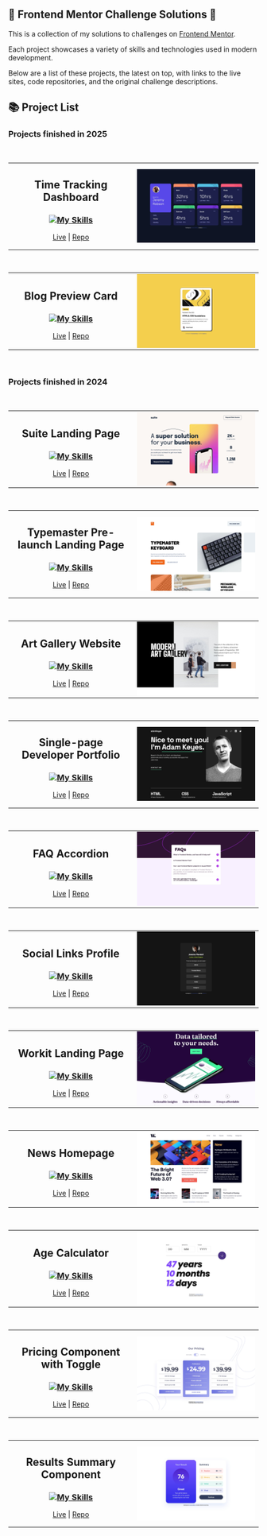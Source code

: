 ## 🎨 Frontend Mentor Challenge Solutions 🎨

This is a collection of my solutions to challenges on [Frontend Mentor](https://frontendmentor.io).

Each project showcases a variety of skills and technologies used in modern development.

Below are a list of these projects, the latest on top, with links to the live sites, code repositories, and the original challenge descriptions.

## 📚 Project List

### Projects finished in 2025

<br>

<!-- Time Tracking Dashboard -->
<table align="center">
  <tr>
    <td width="50%">
      <h2 align="center">Time Tracking Dashboard</h2>
      <h3 align="center">
        <a href="https://skillicons.dev">
          <img src="https://skillicons.dev/icons?i=html,css,js" alt="My Skills">
        </a>
      </h3>
      <p align="center">
        <a href="https://fe-25-002-time-tracking-dashboard.netlify.app/" target="_blank">Live</a> | <a href="https://github.com/katrien-s/fe-25-002-time-tracking-dashboard" target="_blank">Repo</a>
      </p>
    </td>
    <td width="50%">
      <picture>
        <a href="https://fe-25-002-time-tracking-dashboard.netlify.app/" target="_blank">
          <img alt="Suite Landing Page preview" src="./screenshots/timetrackingdashboard.jpg" align="center">
        </a>
      </picture>
    </td>
  </tr>
</table>

<br>

<!-- Blog Preview Card -->
<table align="center">
  <tr>
    <td width="50%">
      <h2 align="center">Blog Preview Card</h2>
      <h3 align="center">
        <a href="https://skillicons.dev">
          <img src="https://skillicons.dev/icons?i=html,css" alt="My Skills">
        </a>
      </h3>
      <p align="center">
        <a href="https://fe-25-001-blog-preview-card.vercel.app" target="_blank">Live</a> | <a href="https://github.com/katrien-s/fe-25-001-blog-preview-card" target="_blank">Repo</a>
      </p>
    </td>
    <td width="50%">
      <picture>
        <a href="https://fe-25-001-blog-preview-card.vercel.app" target="_blank">
          <img alt="Suite Landing Page preview" src="./screenshots/blogpreviewcard.jpg" align="center">
        </a>
      </picture>
    </td>
  </tr>
</table>

<br>

### Projects finished in 2024

<br>

<!-- Suite Landing Page -->
<table align="center">
  <tr>
    <td width="50%">
      <h2 align="center">Suite Landing Page</h2>
      <h3 align="center">
        <a href="https://skillicons.dev">
          <img src="https://skillicons.dev/icons?i=html,css" alt="My Skills">
        </a>
      </h3>
      <p align="center">
        <a href="https://fe-24-011-suite-landing-page.vercel.app/" target="_blank">Live</a> | <a href="https://github.com/katrien-s/fe-24-011-suite-landing-page" target="_blank">Repo</a>
      </p>
    </td>
    <td width="50%">
      <picture>
        <a href="https://fe-24-011-suite-landing-page.vercel.app/" target="_blank">
          <img alt="Suite Landing Page preview" src="./screenshots/suitelandingpage.jpg" align="center">
        </a>
      </picture>
    </td>
  </tr>
</table>

<br>

<!-- Typemaster Pre-launch Landing Page -->
<table align="center">
  <tr>
    <td width="50%">
      <h2 align="center">Typemaster Pre-launch Landing Page</h2>
      <h3 align="center">
        <a href="https://skillicons.dev">
          <img src="https://skillicons.dev/icons?i=html,css" alt="My Skills">
        </a>
      </h3>
      <p align="center">
        <a href="https://moonlit-stroopwafel-a56dfd.netlify.app/" target="_blank">Live</a>
         | 
        <a href="https://github.com/katrien-s/fe-24-008-typemaster-pre-launch-landing-page" target="_blank">Repo</a>
      </p>
    </td>
    <td width="50%">
      <picture>
        <a href="https://moonlit-stroopwafel-a56dfd.netlify.app/" target="_blank">
          <img alt="Typemaster Pre-launch Landing Page preview" src="./screenshots/typemasterpre-launchlandingpage.jpg" align="center">
        </a>
      </picture>
    </td>
  </tr>
</table>

<br>

<!-- Art Gallery Website -->
<table align="center">
  <tr>
    <td width="50%">
      <h2 align="center">Art Gallery Website</h2>
      <h3 align="center">
        <a href="https://skillicons.dev">
          <img src="https://skillicons.dev/icons?i=html,css" alt="My Skills">
        </a>
      </h3>
      <p align="center">
        <a href="https://fe-16-art-gallery-website.vercel.app/" target="_blank">Live</a>
         | 
        <a href="https://github.com/katrien-s/fe-16-art-gallery-website" target="_blank">Repo</a>
      </p>
    </td>
    <td width="50%">
      <picture>
        <a href="https://fe-16-art-gallery-website.vercel.app/" target="_blank">
          <img alt="Art Gallery Website preview" src="./screenshots/artgallerywebsite.jpg" align="center">
        </a>
      </picture>
    </td>
  </tr>
</table>

<br>

<!-- Single-page Developer Portfolio -->
<table align="center">
  <tr>
    <td width="50%">
      <h2 align="center">Single-page Developer Portfolio</h2>
      <h3 align="center">
        <a href="https://skillicons.dev">
          <img src="https://skillicons.dev/icons?i=html,css,js" alt="My Skills">
        </a>
      </h3>
      <p align="center">
        <a href="https://fe-24-006-single-page-developer-portfolio.vercel.app/" target="_blank">Live</a>
         | 
        <a href="https://github.com/katrien-s/fe-24-006-single-page-developer-portfolio" target="_blank">Repo</a>
      </p>
    </td>
    <td width="50%">
      <picture>
        <a href="https://fe-24-006-single-page-developer-portfolio.vercel.app/" target="_blank">
          <img alt="Art Gallery Website preview" src="./screenshots/singlepagedeveloperportfolio.jpg" align="center">
        </a>
      </picture>
    </td>
  </tr>
</table>

<br>

<!-- FAQ Accordion -->
<table align="center">
  <tr>
    <td width="50%">
      <h2 align="center">FAQ Accordion</h2>
      <h3 align="center">
        <a href="https://skillicons.dev">
          <img src="https://skillicons.dev/icons?i=html,css,react,vite" alt="My Skills">
        </a>
      </h3>
      <p align="center">
        <a href="https://velvety-fox-b8ed78.netlify.app/" target="_blank">Live</a>
         | 
        <a href="https://github.com/katrien-s/fe-24-009-faq-accordion" target="_blank">Repo</a>
      </p>
    </td>
    <td width="50%">
      <picture>
        <a href="https://velvety-fox-b8ed78.netlify.app/" target="_blank">
          <img alt="FAQ Accordion preview" src="./screenshots/faqaccordion.jpg" align="center">
        </a>
      </picture>
    </td>
  </tr>
</table>

<br>

<!-- Social Links Profile -->
<table align="center">
  <tr>
    <td width="50%">
      <h2 align="center">Social Links Profile</h2>
      <h3 align="center">
        <a href="https://skillicons.dev">
          <img src="https://skillicons.dev/icons?i=html,css" alt="My Skills">
        </a>
      </h3>
      <p align="center">
        <a href="https://gregarious-fairy-456038.netlify.app/" target="_blank">Live</a>
         | 
        <a href="https://github.com/katrien-s/fe-24-010-social-links-profile" target="_blank">Repo</a>
      </p>
    </td>
    <td width="50%">
      <picture>
        <a href="https://gregarious-fairy-456038.netlify.app/" target="_blank">
          <img alt="Social Links Profile preview" src="./screenshots/sociallinksprofile.jpg" align="center">
        </a>
      </picture>
    </td>
  </tr>
</table>

<br>

<!-- Workit Landing Page -->
<table align="center">
  <tr>
    <td width="50%">
      <h2 align="center">Workit Landing Page</h2>
      <h3 align="center">
        <a href="https://skillicons.dev">
          <img src="https://skillicons.dev/icons?i=html,css" alt="My Skills">
        </a>
      </h3>
      <p align="center">
        <a href="https://tangerine-tapioca-d62fea.netlify.app/" target="_blank">Live</a>
         | 
        <a href="https://github.com/katrien-s/fe-24-005-workit-landing-page" target="_blank">Repo</a>
      </p>
    </td>
    <td width="50%">
      <picture>
        <a href="https://tangerine-tapioca-d62fea.netlify.app/" target="_blank">
          <img alt="Workit Landing Page preview" src="./screenshots/workitlandingpage.jpg" align="center">
        </a>
      </picture>
    </td>
  </tr>
</table>

<br>

<!-- News Homepage -->
<table align="center">
  <tr>
    <td width="50%">
      <h2 align="center">News Homepage</h2>
      <h3 align="center">
        <a href="https://skillicons.dev">
          <img src="https://skillicons.dev/icons?i=html,css" alt="My Skills">
        </a>
      </h3>
      <p align="center">
        <a href="https://fe-24-007-news-homepage.vercel.app/" target="_blank">Live</a>
         | 
        <a href="https://github.com/katrien-s/fe-24-007-news-homepage" target="_blank">Repo</a>
      </p>
    </td>
    <td width="50%">
      <picture>
        <a href="https://fe-24-007-news-homepage.vercel.app/" target="_blank">
          <img alt="News Homepage preview" src="./screenshots/newshomepage.jpg" align="center">
        </a>
      </picture>
    </td>
  </tr>
</table>

<br>

<!-- Age Calculator -->
<table align="center">
  <tr>
    <td width="50%">
      <h2 align="center">Age Calculator</h2>
      <h3 align="center">
        <a href="https://skillicons.dev">
          <img src="https://skillicons.dev/icons?i=html,css,js" alt="My Skills">
        </a>
      </h3>
      <p align="center">
        <a href="https://cheerful-squirrel-f1af5a.netlify.app/" target="_blank">Live</a>
         | 
        <a href="https://github.com/katrien-s/fe-24-003-age-calculator-app" target="_blank">Repo</a>
      </p>
    </td>
    <td width="50%">
      <picture>
        <a href="https://cheerful-squirrel-f1af5a.netlify.app/" target="_blank">
          <img alt="Age Calculator preview" src="./screenshots/agecalculator.jpg" align="center">
        </a>
      </picture>
    </td>
  </tr>
</table>

<br>

<!-- Pricing Component with Toggle -->
<table align="center">
  <tr>
    <td width="50%">
      <h2 align="center">Pricing Component with Toggle</h2>
      <h3 align="center">
        <a href="https://skillicons.dev">
          <img src="https://skillicons.dev/icons?i=html,css,js" alt="My Skills">
        </a>
      </h3>
      <p align="center">
        <a href="https://magnificent-basbousa-ebe39d.netlify.app/" target="_blank">Live</a>
         | 
        <a href="https://github.com/katrien-s/fe-24-002-pricing-component-with-toggle" target="_blank">Repo</a>
      </p>
    </td>
    <td width="50%">
      <picture>
        <a href="https://magnificent-basbousa-ebe39d.netlify.app/" target="_blank">
          <img alt="Pricing Component with Toggle preview" src="./screenshots/pricingtogglecomponent.jpg" align="center">
        </a>
      </picture>
    </td>
  </tr>
</table>

<br>

<!-- Results Summary Component -->
<table align="center">
  <tr>
    <td width="50%">
      <h2 align="center">Results Summary Component</h2>
      <h3 align="center">
        <a href="https://skillicons.dev">
          <img src="https://skillicons.dev/icons?i=html,css,js" alt="My Skills">
        </a>
      </h3>
      <p align="center">
        <a href="https://grand-macaron-f3b01e.netlify.app/" target="_blank">Live</a>
         | 
        <a href="https://github.com/katrien-s/fe-24-001-results-summary-component" target="_blank">Repo</a>
      </p>
    </td>
    <td width="50%">
      <picture>
        <a href="https://grand-macaron-f3b01e.netlify.app/" target="_blank">
          <img alt="Results Summary Component preview" src="./screenshots/resultssummarycomponent.jpg" align="center">
        </a>
      </picture>
    </td>
  </tr>
</table>

<br>

